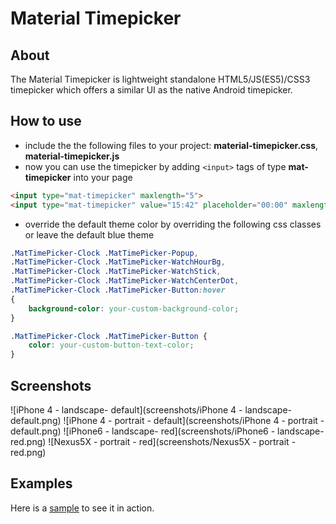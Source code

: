 # Material Timepicker

## About
The Material Timepicker is lightweight standalone HTML5/JS(ES5)/CSS3 timepicker which offers a similar UI as the native Android timepicker.

## How to use
* include the the following files to your project: __material-timepicker.css__, __material-timepicker.js__
* now you can use the timepicker by adding `<input>` tags of type __mat-timepicker__ into your page
```html
<input type="mat-timepicker" maxlength="5">
<input type="mat-timepicker" value="15:42" placeholder="00:00" maxlength="5">
```
* override the default theme color by overriding the following css classes or leave the default blue theme
```css
.MatTimePicker-Clock .MatTimePicker-Popup,
.MatTimePicker-Clock .MatTimePicker-WatchHourBg,
.MatTimePicker-Clock .MatTimePicker-WatchStick,
.MatTimePicker-Clock .MatTimePicker-WatchCenterDot,
.MatTimePicker-Clock .MatTimePicker-Button:hover
{
    background-color: your-custom-background-color;
}

.MatTimePicker-Clock .MatTimePicker-Button {
    color: your-custom-button-text-color;
}
```
## Screenshots
![iPhone 4 - landscape- default](screenshots/iPhone 4 - landscape- default.png)
![iPhone 4 - portrait - default](screenshots/iPhone 4 - portrait - default.png)
![iPhone6 - landscape- red](screenshots/iPhone6 - landscape- red.png)
![Nexus5X - portrait - red](screenshots/Nexus5X - portrait - red.png)

## Examples
Here is a [sample](https://edgeelement.github.io/material-timepicker/demo/test.html) to see it in action.